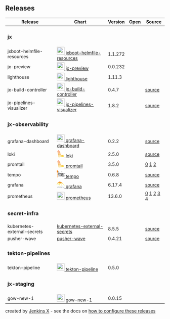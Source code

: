 ## Releases


<table class="table">
  <thead>
    <tr>
      <th scope="col">Release</th>
      <th scope="col">Chart</th>
      <th scope="col">Version</th>
      <th scope="col">Open</th>
      <th scope="col">Source</th>
    </tr>
  </thead>
  <tbody>
    <tr>
		      <td colspan='5'><h3>jx</h3></td>
		    </tr>
	    <tr>
	      <td>jxboot-helmfile-resources</td>
	      <td title='A Helm chart for the resources for JX Boot'><a href='https://github.com/jenkins-x-charts/jxboot-helmfile-resources'> <img src='https://raw.githubusercontent.com/jenkins-x/jenkins-x-website/master/images/logo/jenkinsx-icon-color.svg' width='24px' height='24px'> jxboot-helmfile-resources</a></td>
	      <td>1.1.272</td>
	      <td></td>
	      <td></td>
	    </tr>
    <tr>
	      <td>jx-preview</td>
	      <td title='This chart installs the jx-preview CRD and garbagecollection job '><a href='https://github.com/jenkins-x-plugins/jx-preview'> <img src='https://raw.githubusercontent.com/jenkins-x/jenkins-x-website/master/images/logo/jenkinsx-icon-color.svg' width='24px' height='24px'> jx-preview</a></td>
	      <td>0.0.232</td>
	      <td></td>
	      <td></td>
	    </tr>
    <tr>
	      <td>lighthouse</td>
	      <td title='This chart bootstraps installation of [Lighthouse](https://github.com/jenkins-x/lighthouse). '><a href='https://github.com/jenkins-x/lighthouse'> <img src='https://raw.githubusercontent.com/jenkins-x/jenkins-x-website/master/images/logo/jenkinsx-icon-color.svg' width='24px' height='24px'> lighthouse</a></td>
	      <td>1.11.3</td>
	      <td></td>
	      <td></td>
	    </tr>
    <tr>
	      <td>jx-build-controller</td>
	      <td title='Jenkins X next gen cloud CI / CD platform for Kubernetes'><a href='https://jenkins-x.io/'> <img src='https://raw.githubusercontent.com/jenkins-x/jenkins-x-website/master/images/logo/jenkinsx-icon-color.svg' width='24px' height='24px'> jx-build-controller</a></td>
	      <td>0.4.7</td>
	      <td></td>
	      <td><a href='https://github.com/jenkins-x-plugins/jx-build-controller'>source</a></td>
	    </tr>
    <tr>
	      <td>jx-pipelines-visualizer</td>
	      <td title='Web UI for Jenkins X, with a clear goal - visualize the pipelines - and their logs.'><a href='https://github.com/jenkins-x/jx-pipelines-visualizer'> <img src='https://raw.githubusercontent.com/jenkins-x/jenkins-x-website/master/images/logo/jenkinsx-icon-color.svg' width='24px' height='24px'> jx-pipelines-visualizer</a></td>
	      <td>1.8.2</td>
	      <td></td>
	      <td><a href='https://github.com/jenkins-x/jx-pipelines-visualizer'>source</a></td>
	    </tr>
    <tr>
		      <td colspan='5'><h3>jx-observability</h3></td>
		    </tr>
	    <tr>
	      <td>grafana-dashboard</td>
	      <td title='A helm chart for packaging Grafana dashboards for Jenkins X'><a href='https://github.com/jenkins-x-charts/grafana-dashboard'> <img src='https://avatars.githubusercontent.com/u/7195757' width='24px' height='24px'> grafana-dashboard</a></td>
	      <td>0.2.2</td>
	      <td></td>
	      <td><a href='https://github.com/jenkins-x-charts/grafana-dashboard'>source</a></td>
	    </tr>
    <tr>
	      <td>loki</td>
	      <td title='Loki: like Prometheus, but for logs.'><a href='https://grafana.com/loki'> <img src='https://raw.githubusercontent.com/grafana/loki/master/docs/sources/logo.png' width='24px' height='24px'> loki</a></td>
	      <td>2.5.0</td>
	      <td></td>
	      <td><a href='https://github.com/grafana/loki'>source</a></td>
	    </tr>
    <tr>
	      <td>promtail</td>
	      <td title='Promtail is an agent which ships the contents of local logs to a Loki instance'><a href='https://grafana.com/loki'> <img src='https://raw.githubusercontent.com/grafana/loki/master/docs/sources/logo.png' width='24px' height='24px'> promtail</a></td>
	      <td>3.5.0</td>
	      <td></td>
	      <td><a href='https://github.com/grafana/loki'>0</a> <a href='https://grafana.com/oss/loki/'>1</a> <a href='https://grafana.com/docs/loki/latest/'>2</a> </td>
	    </tr>
    <tr>
	      <td>tempo</td>
	      <td title='Grafana Tempo Single Binary Mode'><a href='https://grafana.net'> <img src='https://raw.githubusercontent.com/grafana/tempo/master/docs/tempo/website/logo_and_name.png' width='24px' height='24px'> tempo</a></td>
	      <td>0.6.8</td>
	      <td></td>
	      <td><a href='https://github.com/grafana/tempo'>source</a></td>
	    </tr>
    <tr>
	      <td>grafana</td>
	      <td title='The leading tool for querying and visualizing time series and metrics.'><a href='https://grafana.net'> <img src='https://raw.githubusercontent.com/grafana/grafana/master/public/img/logo_transparent_400x.png' width='24px' height='24px'> grafana</a></td>
	      <td>6.17.4</td>
	      <td></td>
	      <td><a href='https://github.com/grafana/grafana'>source</a></td>
	    </tr>
    <tr>
	      <td>prometheus</td>
	      <td title='Prometheus is a monitoring system and time series database.'><a href='https://prometheus.io/'> <img src='https://raw.githubusercontent.com/prometheus/prometheus.github.io/master/assets/prometheus_logo-cb55bb5c346.png' width='24px' height='24px'> prometheus</a></td>
	      <td>13.6.0</td>
	      <td></td>
	      <td><a href='https://github.com/prometheus/alertmanager'>0</a> <a href='https://github.com/prometheus/prometheus'>1</a> <a href='https://github.com/prometheus/pushgateway'>2</a> <a href='https://github.com/prometheus/node_exporter'>3</a> <a href='https://github.com/kubernetes/kube-state-metrics'>4</a> </td>
	    </tr>
    <tr>
		      <td colspan='5'><h3>secret-infra</h3></td>
		    </tr>
	    <tr>
	      <td>kubernetes-external-secrets</td>
	      <td title='Deprecated: Kubernetes External Secrets CustomResourceDefinition'><a href='https://github.com/external-secrets/kubernetes-external-secrets'> kubernetes-external-secrets</a></td>
	      <td>8.5.5</td>
	      <td></td>
	      <td><a href='https://github.com/external-secrets/kubernetes-external-secrets'>source</a></td>
	    </tr>
    <tr>
	      <td>pusher-wave</td>
	      <td title='wave chart that runs on kubernetes'><a href='https://github.com/pusher/wave'> pusher-wave</a></td>
	      <td>0.4.21</td>
	      <td></td>
	      <td><a href='https://github.com/pusher/wave'>source</a></td>
	    </tr>
    <tr>
		      <td colspan='5'><h3>tekton-pipelines</h3></td>
		    </tr>
	    <tr>
	      <td>tekton-pipeline</td>
	      <td title='A Helm chart for Tekton Pipelines'><a href='https://github.com/cdfoundation/tekton-helm-chart'> <img src='https://avatars2.githubusercontent.com/u/47602533' width='24px' height='24px'> tekton-pipeline</a></td>
	      <td>0.5.0</td>
	      <td></td>
	      <td></td>
	    </tr>
    <tr>
		      <td colspan='5'><h3>jx-staging</h3></td>
		    </tr>
	    <tr>
	      <td>gow-new-1</td>
	      <td title='A Helm chart for Kubernetes'> <img src='https://raw.githubusercontent.com/cdfoundation/artwork/master/jenkinsx/icon/color/jenkinsx-icon-color.png' width='24px' height='24px'> gow-new-1</td>
	      <td>0.0.15</td>
	      <td></td>
	      <td></td>
	    </tr>

  </tbody>
</table>

created by [Jenkins X](https://jenkins-x.io/) - see the docs on [how to configure these releases](https://jenkins-x.io/v3/develop/apps/)
